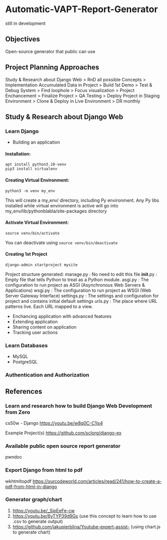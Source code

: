 # Automatic-VAPT-Report-Generator
still in development

## Objectives
Open-source generator that public can use

## Project Planning Approaches
Study & Research about Django Web > RnD all possible Concepts > Implementation Accumulated Data in Project > Build 1st Demo > Test & Debug System > Find loophole > Focus visualization > Project Enchancement > Finalize Project > QA Testing > Deploy Project in Staging Environment > Clone & Deploy in Live Environment > DR monthly

## Study & Research about Django Web

### Learn Django
- Building an application

#### Installation:

    apt install python3.10-venv
    pip3 install virtualenv

#### Creating Virtual Environment:

    python3 -m venv my_env

This will create a my_env/ directory, including Py environment. Any Py libs installed while virtual environment is active will go into my_env/lib/pythonblabla/site-packages directory

#### Activate Virtual Environment:

    source venv/bin/activate

You can deactivate using `source venv/bin/deactivate`

#### Creating 1st Project

    django-admin startproject mysite

Project structure generated:
manage.py : No need to edit this file
__init__.py : Empty file that tells Python to treat as a Python module.
asgi.py : The configuration to run project as ASGI (Asynchronous Web Servers & Applications)
wsgi.py : The configuration to run project as WSGI (Web Server Gateway Interface)
settings.py : The settings and configuration for project and contains initial default settings
urls.py : The place where URL patterns live. Each URL mapped to a view.


- Enchancing application with advanced features
- Extending application
- Sharing content on application
- Tracking user actions

### Learn Databases
- MySQL
- PostgreSQL

### Authentication and Authorization

## References

### Learn and research how to build Django Web Development from Zero
cs50w - Django
https://youtu.be/w8q0C-C1js4

Example Project(s)
https://github.com/sclorg/django-ex

### Available public open source report generator
pwndoc
<link>

### Export Django from html to pdf
wkhtmltopdf
https://ourcodeworld.com/articles/read/241/how-to-create-a-pdf-from-html-in-django

### Generator graph/chart
1. https://youtu.be/_SipEeFe-cw 
2. https://youtu.be/6yTYP39d9Gs (use this concept to learn how to use .csv to generate output)
3. https://github.com/jakupierblina/Youtube-expert-assist- (using chart.js to generate chart)
